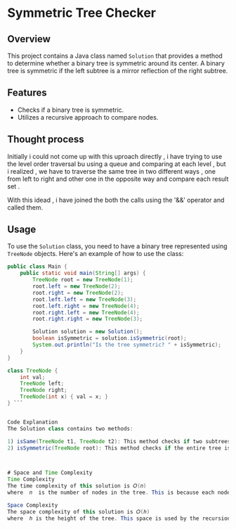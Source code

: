# Symmetric Tree Checker


## Overview
This project contains a Java class named `Solution` that provides a method to determine whether a binary tree is symmetric around its center. A binary tree is symmetric if the left subtree is a mirror reflection of the right subtree.

## Features
- Checks if a binary tree is symmetric.
- Utilizes a recursive approach to compare nodes.

## Thought process 
 
  Initially i could not come up with this uproach directly , i have trying to use the  level order traversal bu using a queue and comparing at each level , but i realized , we have to traverse the same tree in two different ways , one from left to right and other one in the opposite way and compare each result set .

  With this idead , i have joined the both the calls using the '&&' operator and called them.
 

## Usage
To use the `Solution` class, you need to have a binary tree represented using `TreeNode` objects. Here's an example of how to use the class:

```java
public class Main {
    public static void main(String[] args) {
        TreeNode root = new TreeNode(1);
        root.left = new TreeNode(2);
        root.right = new TreeNode(2);
        root.left.left = new TreeNode(3);
        root.left.right = new TreeNode(4);
        root.right.left = new TreeNode(4);
        root.right.right = new TreeNode(3);

        Solution solution = new Solution();
        boolean isSymmetric = solution.isSymmetric(root);
        System.out.println("Is the tree symmetric? " + isSymmetric);
    }
}

class TreeNode {
    int val;
    TreeNode left;
    TreeNode right;
    TreeNode(int x) { val = x; }
} ```


Code Explanation
The Solution class contains two methods:

1) isSame(TreeNode t1, TreeNode t2): This method checks if two subtrees are mirror images of each other.
2) isSymmetric(TreeNode root): This method checks if the entire tree is symmetric by comparing the left and right subtrees of the root.



# Space and Time Complexity
Time Complexity
The time complexity of this solution is 𝑂(𝑛)
where  𝑛  is the number of nodes in the tree. This is because each node in the tree is visited once.

Space Complexity
The space complexity of this solution is 𝑂(ℎ)
where  ℎ is the height of the tree. This space is used by the recursion stack. In the worst case, the height of the tree is 𝑂(𝑛) (in the case of a skewed tree), making the space complexity 𝑂(𝑛)
